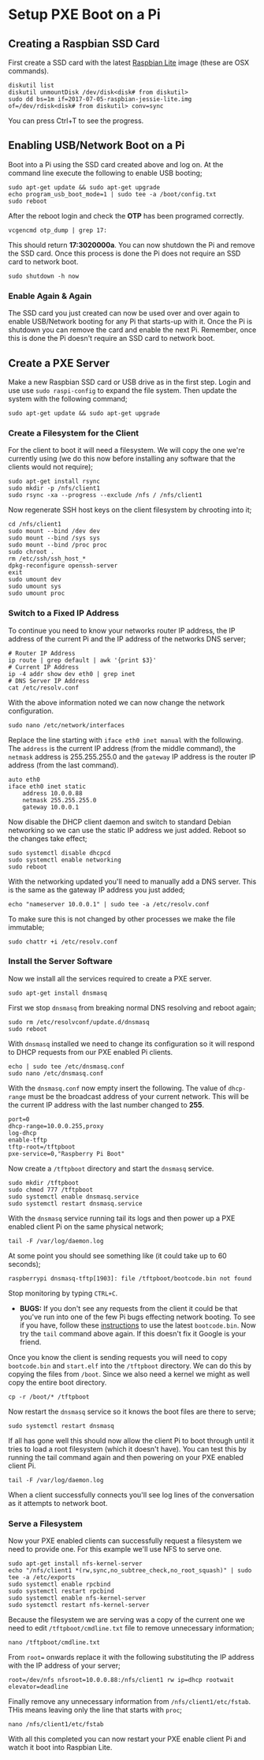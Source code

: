 # Setup PXE Boot on a Pi

## Creating a Raspbian SSD Card

First create a SSD card with the latest [Raspbian Lite](https://www.raspberrypi.org/documentation/installation/installing-images/README.md) image (these are OSX commands).

	diskutil list
	diskutil unmountDisk /dev/disk<disk# from diskutil>
	sudo dd bs=1m if=2017-07-05-raspbian-jessie-lite.img of=/dev/rdisk<disk# from diskutil> conv=sync

You can press Ctrl+T to see the progress.

## Enabling USB/Network Boot on a Pi

Boot into a Pi using the SSD card created above and log on. At the command line execute the following to enable USB booting;

	sudo apt-get update && sudo apt-get upgrade
	echo program_usb_boot_mode=1 | sudo tee -a /boot/config.txt
	sudo reboot

After the reboot login and check the __OTP__ has been programed correctly.

	vcgencmd otp_dump | grep 17:

This should return __17:3020000a__. You can now shutdown the Pi and remove the SSD card. Once this process is done the Pi does not require an SSD card to network boot.

	sudo shutdown -h now

### Enable Again & Again

The SSD card you just created can now be used over and over again to enable USB/Network booting for any Pi that starts-up with it. Once the Pi is shutdown you can remove the card and enable the next Pi. Remember, once this is done the Pi doesn't require an SSD card to network boot. 

## Create a PXE Server

Make a new Raspbian SSD card or USB drive as in the first step. Login and use use `sudo raspi-config` to expand the file system. Then update the system with the following command;

	sudo apt-get update && sudo apt-get upgrade

### Create a Filesystem for the Client 

For the client to boot it will need a filesystem. We will copy the one we're currently using (we do this now before installing any software that the clients would not require);

	sudo apt-get install rsync
	sudo mkdir -p /nfs/client1
	sudo rsync -xa --progress --exclude /nfs / /nfs/client1

Now regenerate SSH host keys on the client filesystem by chrooting into it;

	cd /nfs/client1
	sudo mount --bind /dev dev
	sudo mount --bind /sys sys
	sudo mount --bind /proc proc
	sudo chroot .
	rm /etc/ssh/ssh_host_*
	dpkg-reconfigure openssh-server
	exit
	sudo umount dev
	sudo umount sys
	sudo umount proc

### Switch to a Fixed IP Address

To continue you need to know your networks router IP address, the IP address of the current Pi and the IP address of the networks DNS server;

	# Router IP Address
	ip route | grep default | awk '{print $3}'
	# Current IP Address
	ip -4 addr show dev eth0 | grep inet
	# DNS Server IP Address
	cat /etc/resolv.conf

With the above information noted we can now change the network configuration.

	sudo nano /etc/network/interfaces

Replace the line starting with `iface eth0 inet manual` with the following. The `address` is the current IP address (from the middle command), the `netmask` address is 255.255.255.0 and the `gateway` IP address is the router IP address (from the last command).

	auto eth0
	iface eth0 inet static
	    address 10.0.0.88
	    netmask 255.255.255.0
	    gateway 10.0.0.1

Now disable the DHCP client daemon and switch to standard Debian networking so we can use the static IP address we just added. Reboot so the changes take effect;

	sudo systemctl disable dhcpcd
	sudo systemctl enable networking
	sudo reboot

With the networking updated you'll need to manually add a DNS server. This is the same as the gateway IP address you just added;

	echo "nameserver 10.0.0.1" | sudo tee -a /etc/resolv.conf

To make sure this is not changed by other processes we make the file immutable;

	sudo chattr +i /etc/resolv.conf

### Install the Server Software

Now we install all the services required to create a PXE server.

	sudo apt-get install dnsmasq

First we stop `dnsmasq` from breaking normal DNS resolving and reboot again;
	
	sudo rm /etc/resolvconf/update.d/dnsmasq
	sudo reboot

With `dnsmasq` installed we need to change its configuration so it will respond to DHCP requests from our PXE enabled Pi clients.

	echo | sudo tee /etc/dnsmasq.conf
	sudo nano /etc/dnsmasq.conf

With the `dnsmasq.conf` now empty insert the following. The value of `dhcp-range` must be the broadcast address of your current network. This will be the current IP address with the last number changed to __255__.

	port=0
	dhcp-range=10.0.0.255,proxy
	log-dhcp
	enable-tftp
	tftp-root=/tftpboot
	pxe-service=0,"Raspberry Pi Boot"

Now create a `/tftpboot` directory and start the `dnsmasq` service.

	sudo mkdir /tftpboot
	sudo chmod 777 /tftpboot
	sudo systemctl enable dnsmasq.service
	sudo systemctl restart dnsmasq.service

With the `dnsmasq` service running tail its logs and then power up a PXE enabled client Pi on the same physical network;

	tail -F /var/log/daemon.log

At some point you should see something like (it could take up to 60 seconds);

	raspberrypi dnsmasq-tftp[1903]: file /tftpboot/bootcode.bin not found

Stop monitoring by typing `CTRL+C`.

* __BUGS:__ If you don't see any requests from the client it could be that you've run into one of the few Pi bugs effecting network booting. To see if you have, follow these [instructions](https://www.raspberrypi.org/documentation/hardware/raspberrypi/bootmodes/) to use the latest `bootcode.bin`. Now try the `tail` command above again. If this doesn't fix it Google is your friend.

Once you know the client is sending requests you will need to copy `bootcode.bin` and `start.elf` into the `/tftpboot` directory. We can do this by copying the files from `/boot`. Since we also need a kernel we might as well copy the entire boot directory.

	cp -r /boot/* /tftpboot

Now restart the `dnsmasq` service so it knows the boot files are there to serve;

	sudo systemctl restart dnsmasq

If all has gone well this should now allow the client Pi to boot through until it tries to load a root filesystem (which it doesn't have). You can test this by running the tail command again and then powering on your PXE enabled client Pi.

	tail -F /var/log/daemon.log

When a client successfully connects you'll see log lines of the conversation as it attempts to network boot.

### Serve a Filesystem

Now your PXE enabled clients can successfully request a filesystem we need to provide one. For this example we'll use NFS to serve one.

	sudo apt-get install nfs-kernel-server
	echo "/nfs/client1 *(rw,sync,no_subtree_check,no_root_squash)" | sudo tee -a /etc/exports
	sudo systemctl enable rpcbind
	sudo systemctl restart rpcbind
	sudo systemctl enable nfs-kernel-server
	sudo systemctl restart nfs-kernel-server

Because the filesystem we are serving was a copy of the current one we need to edit `/tftpboot/cmdline.txt` file to remove unnecessary information;

	nano /tftpboot/cmdline.txt

From `root=` onwards replace it with the following substituting the IP address with the IP address of your server;

	root=/dev/nfs nfsroot=10.0.0.88:/nfs/client1 rw ip=dhcp rootwait elevator=deadline

Finally remove any unnecessary information from `/nfs/client1/etc/fstab`. THis means leaving only the line that starts with `proc`;

	nano /nfs/client1/etc/fstab

With all this completed you can now restart your PXE enable client Pi and watch it boot into Raspbian Lite.
